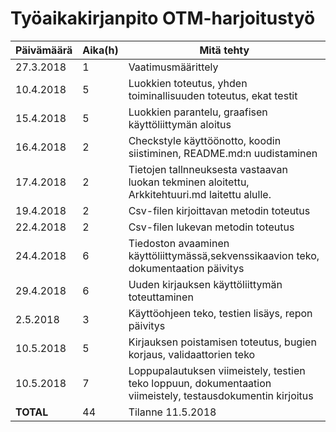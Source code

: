 # Työaikakirjanpito OTM-harjoitustyö

Päivämäärä | Aika(h) | Mitä tehty
--- | --- | ---
27.3.2018| 1 | Vaatimusmäärittely
10.4.2018| 5 | Luokkien toteutus, yhden toiminallisuuden toteutus, ekat testit
15.4.2018| 5 | Luokkien parantelu, graafisen käyttöliittymän aloitus
16.4.2018| 2 | Checkstyle käyttöönotto, koodin siistiminen, README.md:n uudistaminen
17.4.2018| 2 | Tietojen tallnneuksesta vastaavan luokan tekminen aloitettu, Arkkitehtuuri.md laitettu alulle.
19.4.2018| 2 | Csv-filen kirjoittavan metodin toteutus
22.4.2018| 2 | Csv-filen lukevan metodin toteutus
24.4.2018| 6 | Tiedoston avaaminen käyttöliittymässä,sekvenssikaavion teko, dokumentaation päivitys
29.4.2018| 6 | Uuden kirjauksen käyttöliittymän toteuttaminen
2.5.2018| 3 | Käyttöohjeen teko, testien lisäys, repon päivitys
10.5.2018| 5 | Kirjauksen poistamisen toteutus, bugien korjaus, validaattorien teko
10.5.2018| 7 | Loppupalautuksen viimeistely, testien teko loppuun, dokumentaation viimeistely, testausdokumentin kirjoitus
__TOTAL__ | 44 | Tilanne 11.5.2018 

 
